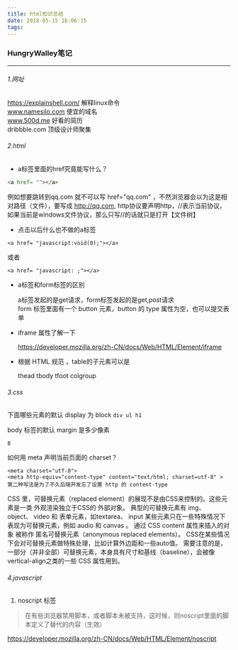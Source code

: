 ```yaml
---
title: html知识总结
date: 2018-05-15 16:06:15
tags:
---
```


### HungryWalley笔记
 ---

###### 1.网址
https://explainshell.com/    解释linux命令 <br/>
www.namesilo.com             便宜的域名    <br/>
www.500d.me                  好看的简历    <br/>
dribbble.com                 顶级设计师聚集




###### 2.html

- a标签里面的href究竟能写什么？
```html
<a href= ""></a>
```
例如想要跳转到qq.com 就不可以写 href="qq.com" ，不然浏览器会以为这是相对路径（文件），要写成 http://qq.com, http协议要声明http，//表示当前协议，如果当前是windows文件协议，那么只写//的话就只是打开【文件树】

- 点击以后什么也不做的a标签
```
<a href= "javascript:void(0);"></a>
```
或者

```
<a href= "javascript: ;"></a>
```

- a标签和form标签的区别

    a标签发起的是get请求，form标签发起的是get,post请求<br/>
    form 标签里面有一个 button 元素，button 的 type 属性为空，也可以提交表单

- iframe 属性了解一下

    https://developer.mozilla.org/zh-CN/docs/Web/HTML/Element/iframe

- 根据 HTML 规范 ，table的子元素可以是

    thead
    tbody
    tfoot
    colgroup




###### 3.css

下面哪些元素的默认 display 为 block
    ```
    div ul h1
    ```

body 标签的默认 margin 是多少像素

    8

如何用 meta 声明当前页面的 charset？

    <meta charset="utf-8">
    <meta http-equiv="content-type" content="text/html; charset=utf-8" >
    第二种写法是为了不久后端开发忘了设置 http 的 content-type


CSS 里，可替换元素（replaced element）的展现不是由CSS来控制的。这些元素是一类 外观渲染独立于CSS的 外部对象。 典型的可替换元素有 img、 object、 video 和 表单元素，如textarea、 input 某些元素只在一些特殊情况下表现为可替换元素，例如 audio 和 canvas 。 通过 CSS content 属性来插入的对象 被称作 匿名可替换元素（anonymous replaced elements）。
CSS在某些情况下会对可替换元素做特殊处理，比如计算外边距和一些auto值。
需要注意的是，一部分（并非全部）可替换元素，本身具有尺寸和基线（baseline），会被像vertical-align之类的一些 CSS 属性用到。

###### 4.javascript

1. noscript 标签

>在有些浏览器禁用脚本，或者脚本未被支持，这时候，则noscript里面的脚本定义了替代的内容（生效）

https://developer.mozilla.org/zh-CN/docs/Web/HTML/Element/noscript
